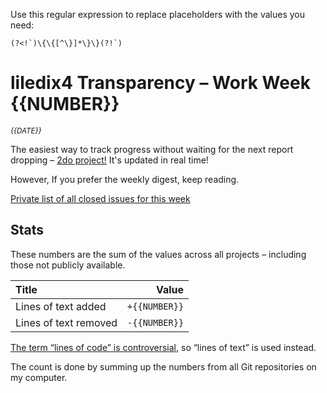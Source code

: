 Use this regular expression to replace placeholders with the values you need:

```regexp
(?<!`)\{\{[^\}]*\}\}(?!`)
```

# liledix4 Transparency – Work Week {{NUMBER}}

*<sup>{{DATE}}</sup>*

The easiest way to track progress without waiting for the next report dropping – [2do project!](https://github.com/users/liledix4/projects/15/views/3) It's updated in real time!

However, If you prefer the weekly digest, keep reading.

[Private list of all closed issues for this week](https://github.com/issues?q=is:issue+author:liledix4+is:closed+updated:{{YYYY-MM-DD}}..{{YYYY-MM-DD}})

## Stats

These numbers are the sum of the values across all projects – including those not publicly available.

| Title                 | Value         |
| :-------------------- | ------------: |
| Lines of text added   | `+{{NUMBER}}` |
| Lines of text removed | `-{{NUMBER}}` |

[The term “lines of code” is controversial](https://en.wikipedia.org/wiki/Source_lines_of_code#Measurement_methods), so “lines of text” is used instead.

The count is done by summing up the numbers from all Git repositories on my computer.